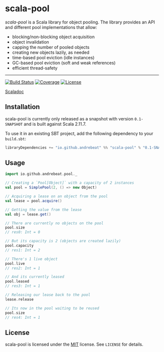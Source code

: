 # scala-pool

*scala-pool* is a Scala library for object pooling. The library provides an API and different pool
 implementations that allow:

  - blocking/non-blocking object acquisition
  - object invalidation
  - capping the number of pooled objects
  - creating new objects lazily, as needed
  - time-based pool eviction (idle instances)
  - GC-based pool eviction (soft and weak references)
  - efficient thread-safety

* * *

[![Build Status](https://img.shields.io/travis/andrebeat/scala-pool/master.svg)](https://travis-ci.org/andrebeat/scala-pool)
[![Coverage](https://img.shields.io/coveralls/andrebeat/scala-pool/master.svg)](https://coveralls.io/github/andrebeat/scala-pool)
[![License](https://img.shields.io/dub/l/vibe-d.svg)](https://raw.githubusercontent.com/andrebeat/scala-pool/master/LICENSE)

[Scaladoc](https://andrebeat.github.io/scala-pool/latest/api/index.html#io.github.andrebeat.pool.package)

## Installation

scala-pool is currently only released as a snapshot with version `0.1-SNAPSHOT` and is built against
Scala 2.11.7.

To use it in an existing SBT project, add the following dependency to your `build.sbt`:

```scala
libraryDependencies += "io.github.andrebeat" %% "scala-pool" % "0.1-SNAPSHOT"
```

## Usage

```scala
import io.github.andrebeat.pool._

// Creating a `Pool[Object]` with a capacity of 2 instances
val pool = SimplePool(2, () => new Object)

// Acquiring a lease on an object from the pool
val lease = pool.acquire()

// Getting the value from the lease
val obj = lease.get()

// There are currently no objects on the pool
pool.size
// res0: Int = 0

// But its capacity is 2 (objects are created lazily)
pool.capacity
// res1: Int = 2

// There's 1 live object
pool.live
// res2: Int = 1

// And its currently leased
pool.leased
// res3: Int = 1

// Releasing our lease back to the pool
lease.release

// Its now in the pool waiting to be reused
pool.size
// res4: Int = 1
```

## License

scala-pool is licensed under the [MIT](http://opensource.org/licenses/MIT) license. See `LICENSE`
for details.
